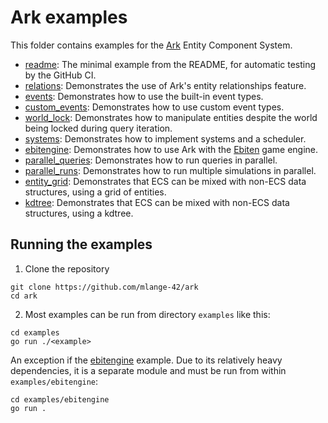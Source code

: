 # Ark examples

This folder contains examples for the [Ark](https://github.com/mlange-42/ark) Entity Component System.

- [readme](./readme/main.go): The minimal example from the README, for automatic testing by the GitHub CI.
- [relations](./relations/main.go): Demonstrates the use of Ark's entity relationships feature.
- [events](./events/main.go): Demonstrates how to use the built-in event types.
- [custom_events](./custom_events/main.go): Demonstrates how to use custom event types.
- [world_lock](./world_lock/main.go): Demonstrates how to manipulate entities despite the world being locked during query iteration.
- [systems](./systems/main.go): Demonstrates how to implement systems and a scheduler.
- [ebitengine](./ebitengine/): Demonstrates how to use Ark with the [Ebiten](https://ebitengine.org/) game engine.
- [parallel_queries](./parallel_queries/main.go): Demonstrates how to run queries in parallel.
- [parallel_runs](./parallel_runs/main.go): Demonstrates how to run multiple simulations in parallel.
- [entity_grid](./entity_grid/main.go): Demonstrates that ECS can be mixed with non-ECS data structures, using a grid of entities.
- [kdtree](./kdtree/main.go): Demonstrates that ECS can be mixed with non-ECS data structures, using a kdtree.

## Running the examples

1. Clone the repository

```
git clone https://github.com/mlange-42/ark
cd ark
```

2. Most examples can be run from directory `examples` like this:

```
cd examples
go run ./<example>
```

An exception if the [ebitengine](./ebitengine/) example.
Due to its relatively heavy dependencies, it is a separate module and must be run from within `examples/ebitengine`:

```
cd examples/ebitengine
go run .
```
